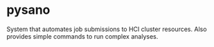 pysano
======

System that automates job submissions to HCI cluster resources.  Also provides simple commands to run complex analyses.
